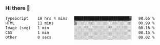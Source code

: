 ### Hi there 🌱
<!--START_SECTION:waka-->

```txt
TypeScript    19 hrs 4 mins   ████████████████████████▓   98.65 %
HTML          11 mins         ▒░░░░░░░░░░░░░░░░░░░░░░░░   00.99 %
Image (svg)   1 min           ░░░░░░░░░░░░░░░░░░░░░░░░░   00.16 %
CSS           1 min           ░░░░░░░░░░░░░░░░░░░░░░░░░   00.15 %
Other         0 secs          ░░░░░░░░░░░░░░░░░░░░░░░░░   00.02 %
```

<!--END_SECTION:waka-->
<!--
**Dieg0raf/Dieg0raf** is a ✨ _special_ ✨ repository because its `README.md` (this file) appears on your GitHub profile.

Here are some ideas to get you started:

- 🔭 I’m currently working on ...
- 🌱 I’m currently learning ...
- 👯 I’m looking to collaborate on ...
- 🤔 I’m looking for help with ...
- 💬 Ask me about ...
- 📫 How to reach me: ...
- 😄 Pronouns: ...
- ⚡ Fun fact: ...
-->
